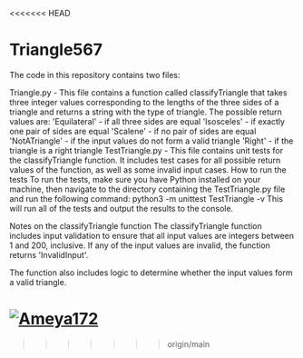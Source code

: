 <<<<<<< HEAD
# Triangle567
The code in this repository contains two files:

Triangle.py - This file contains a function called classifyTriangle that takes three integer values corresponding to the lengths of the three sides of a triangle and returns a string with the type of triangle. The possible return values are:
'Equilateral' - if all three sides are equal
'Isosceles' - if exactly one pair of sides are equal
'Scalene' - if no pair of sides are equal
'NotATriangle' - if the input values do not form a valid triangle
'Right' - if the triangle is a right triangle
TestTriangle.py - This file contains unit tests for the classifyTriangle function. It includes test cases for all possible return values of the function, as well as some invalid input cases.
How to run the tests
To run the tests, make sure you have Python installed on your machine, then navigate to the directory containing the TestTriangle.py file and run the following command:
	python3 -m unittest TestTriangle -v
This will run all of the tests and output the results to the console.

Notes on the classifyTriangle function
The classifyTriangle function includes input validation to ensure that all input values are integers between 1 and 200, inclusive. If any of the input values are invalid, the function returns 'InvalidInput'.

The function also includes logic to determine whether the input values form a valid triangle.

[![Ameya172](https://circleci.com/gh/Ameya172/SSW567.svg?style=svg)](https://app.circleci.com/pipelines/github/Ameya172/SSW567?branch=main&filter=all)
=======

>>>>>>> origin/main

